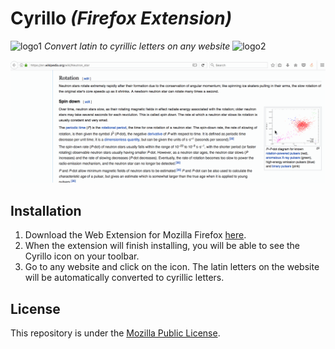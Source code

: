 # Cyrillo _(Firefox Extension)_

![logo1](https://github.com/TheAdnan/Cyrillo/blob/master/icons/icon.png?raw=true) _Convert latin to cyrillic letters on any website_ ![logo2](https://github.com/TheAdnan/Cyrillo/blob/master/icons/icon.png?raw=true)
<br>


![demo](cyrill.gif)


## Installation
1. Download the Web Extension for Mozilla Firefox [here](https://addons.mozilla.org/en-US/firefox/addon/cyrillo/).
2. When the extension will finish installing, you will be able to see the Cyrillo icon on your toolbar.
3. Go to any website and click on the icon. The latin letters on the website will be automatically converted to cyrillic letters.

## License
This repository is under the [Mozilla Public License](https://github.com/nagam11/Cyrillo/blob/master/LICENSE).

